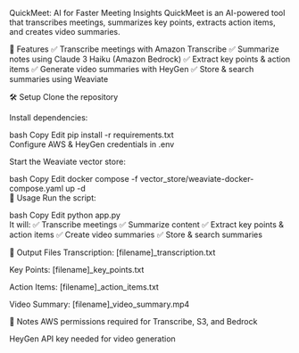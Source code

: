 QuickMeet: AI for Faster Meeting Insights
QuickMeet is an AI-powered tool that transcribes meetings, summarizes key points, extracts action items, and creates video summaries.

🚀 Features
✅ Transcribe meetings with Amazon Transcribe
✅ Summarize notes using Claude 3 Haiku (Amazon Bedrock)
✅ Extract key points & action items
✅ Generate video summaries with HeyGen
✅ Store & search summaries using Weaviate

🛠 Setup
Clone the repository

Install dependencies:

bash
Copy
Edit
pip install -r requirements.txt  
Configure AWS & HeyGen credentials in .env

Start the Weaviate vector store:

bash
Copy
Edit
docker compose -f vector_store/weaviate-docker-compose.yaml up -d  
🎯 Usage
Run the script:

bash
Copy
Edit
python app.py  
It will:
✅ Transcribe meetings
✅ Summarize content
✅ Extract key points & action items
✅ Create video summaries
✅ Store & search summaries

📂 Output Files
Transcription: [filename]_transcription.txt

Key Points: [filename]_key_points.txt

Action Items: [filename]_action_items.txt

Video Summary: [filename]_video_summary.mp4

📌 Notes
AWS permissions required for Transcribe, S3, and Bedrock

HeyGen API key needed for video generation

